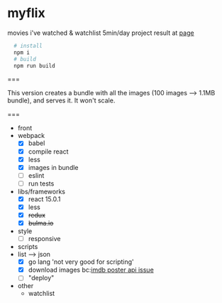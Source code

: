# myflix

movies i've watched &amp; watchlist
5min/day project
result at [page](http://mmasriera.github.com/myflix)

```bash
  # install
  npm i
  # build
  npm run build
```

===

This version creates a bundle with all the images (100 images --> 1.1MB bundle), and serves it.
It won't scale.

===

- front
 - webpack
    - [x] babel
    - [x] compile react
    - [x] less
    - [x] images in bundle
    - [ ] eslint
    - [ ] run tests
 - libs/frameworks
    - [x] react 15.0.1
    - [x] less
    - [x] ~~redux~~
    - [x] ~~bulma.io~~
 - style
   - [ ] responsive
- scripts
 - list --> json
    - [x] go lang 'not very good for scripting'
    - [x] download images bc:[imdb poster api issue](http://stackoverflow.com/questions/28676608/403-error-for-loading-image-from-http-and-not-https/28676680#28676680)
    - [ ] "deploy"
- other
  - watchlist
